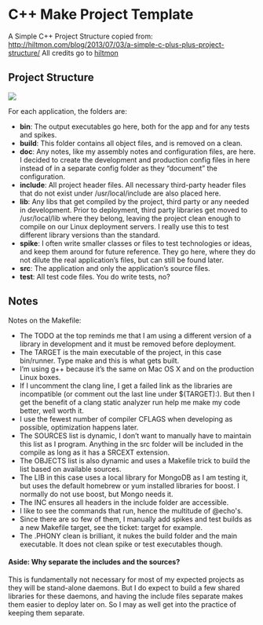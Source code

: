 # C++ Make Project Template
A Simple C++ Project Structure copied from: http://hiltmon.com/blog/2013/07/03/a-simple-c-plus-plus-project-structure/
All credits go to [hiltmon](http://hiltmon.com/)

## Project Structure

![](http://hiltmon.com/images/simple-cpp-folders.jpg)

For each application, the folders are:

* __bin__: The output executables go here, both for the app and for any tests and spikes.
* __build__: This folder contains all object files, and is removed on a clean.
* __doc__: Any notes, like my assembly notes and configuration files, are here. I decided to create the development and production config files in here instead of in a separate config folder as they “document” the configuration.
* __include__: All project header files. All necessary third-party header files that do not exist under /usr/local/include are also placed here.
* __lib__: Any libs that get compiled by the project, third party or any needed in development. Prior to deployment, third party libraries get moved to /usr/local/lib where they belong, leaving the project clean enough to compile on our Linux deployment servers. I really use this to test different library versions than the standard.
* __spike__: I often write smaller classes or files to test technologies or ideas, and keep them around for future reference. They go here, where they do not dilute the real application’s files, but can still be found later.
* __src__: The application and only the application’s source files.
* __test__: All test code files. You do write tests, no?

## Notes

Notes on the Makefile:

* The TODO at the top reminds me that I am using a different version of a library in development and it must be removed before deployment.
* The TARGET is the main executable of the project, in this case bin/runner. Type make and this is what gets built.
* I’m using g++ because it’s the same on Mac OS X and on the production Linux boxes.
* If I uncomment the clang line, I get a failed link as the libraries are incompatible (or comment out the last line under $(TARGET):). But then I get the benefit of a clang static analyzer run help me make my code better, well worth it.
* I use the fewest number of compiler CFLAGS when developing as possible, optimization happens later.
* The SOURCES list is dynamic, I don’t want to manually have to maintain this list as I program. Anything in the src folder will be included in the compile as long as it has a SRCEXT extension.
* The OBJECTS list is also dynamic and uses a Makefile trick to build the list based on available sources.
* The LIB in this case uses a local library for MongoDB as I am testing it, but uses the default homebrew or yum installed libraries for boost. I normally do not use boost, but Mongo needs it.
* The INC ensures all headers in the include folder are accessible.
* I like to see the commands that run, hence the multitude of @echo's.
* Since there are so few of them, I manually add spikes and test builds as a new Makefile target, see the ticket: target for example.
* The .PHONY clean is brilliant, it nukes the build folder and the main executable. It does not clean spike or test executables though.

#### Aside: Why separate the includes and the sources?

This is fundamentally not necessary for most of my expected projects as they will be stand-alone daemons. But I do expect to build a few shared libraries for these daemons, and having the include files separate makes them easier to deploy later on. So I may as well get into the practice of keeping them separate.

